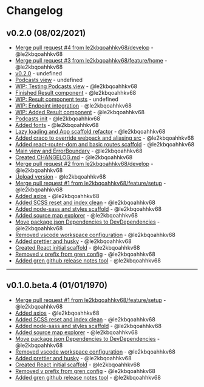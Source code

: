 # Changelog

## v0.2.0 (08/02/2021)
- [Merge pull request #4 from le2kbqoahhkv68/develop](https://github.com/le2kbqoahhkv68/idx-z-david-manso/commit/b02ba376b53ed7efbe0cb20c142d253588ffe789) - @le2kbqoahhkv68
- [Merge pull request #3 from le2kbqoahhkv68/feature/home](https://github.com/le2kbqoahhkv68/idx-z-david-manso/commit/23adc4058eef4238338bb437f4ad08befa769249) - @le2kbqoahhkv68
- [v0.2.0](https://github.com/le2kbqoahhkv68/idx-z-david-manso/commit/00139655b5280377a3ee63782de2fc5d98dcf365) - undefined
- [Podcasts view](https://github.com/le2kbqoahhkv68/idx-z-david-manso/commit/638019a290564bf23f72913cd5050dc94f31231d) - undefined
- [WIP: Testing Podcasts view](https://github.com/le2kbqoahhkv68/idx-z-david-manso/commit/90cb5038230b8509b51d652f34b647c01ab76389) - @le2kbqoahhkv68
- [Finished Result component](https://github.com/le2kbqoahhkv68/idx-z-david-manso/commit/c62617f7030738784f5663c4f695addc4cc18204) - @le2kbqoahhkv68
- [WIP: Result component tests](https://github.com/le2kbqoahhkv68/idx-z-david-manso/commit/4683cee3024c5ca113bcef6b26b69f249509f6c1) - undefined
- [WIP: Endpoint integration](https://github.com/le2kbqoahhkv68/idx-z-david-manso/commit/fd8110e3fb658cfc88f6a34a1019ffe08cb4e212) - @le2kbqoahhkv68
- [WIP: Added Result component](https://github.com/le2kbqoahhkv68/idx-z-david-manso/commit/b8dc1737b42ce28f2d2b22bcee22cda180b8b13d) - @le2kbqoahhkv68
- [Podcasts init](https://github.com/le2kbqoahhkv68/idx-z-david-manso/commit/9f50061c76ebb650cb2e55f7d61d47dbcc8d8dba) - @le2kbqoahhkv68
- [Added fonts](https://github.com/le2kbqoahhkv68/idx-z-david-manso/commit/abdebfa4fd7ae5f19da74883e77ff66b7ffd710f) - @le2kbqoahhkv68
- [Lazy loading and App scaffold refactor](https://github.com/le2kbqoahhkv68/idx-z-david-manso/commit/98e00f85fd8502b9230d012bf74f906ae508aefb) - @le2kbqoahhkv68
- [Added craco to override webpack and aliasing src](https://github.com/le2kbqoahhkv68/idx-z-david-manso/commit/650ca4f5d068a37b9d2ae9ceb6d251f2dca74e20) - @le2kbqoahhkv68
- [Added react-router-dom and basic routes scaffold](https://github.com/le2kbqoahhkv68/idx-z-david-manso/commit/d0fd45724cd4e80538cf634a37bb902c2e24b595) - @le2kbqoahhkv68
- [Main view and ErrorBoundary](https://github.com/le2kbqoahhkv68/idx-z-david-manso/commit/4edfc085a4a9d44e441d0cba0281d5e1fdc08332) - @le2kbqoahhkv68
- [Created CHANGELOG.md](https://github.com/le2kbqoahhkv68/idx-z-david-manso/commit/39b4f86968f303f337ddc5306391cdf2659cdab2) - @le2kbqoahhkv68
- [Merge pull request #2 from le2kbqoahhkv68/develop](https://github.com/le2kbqoahhkv68/idx-z-david-manso/commit/433221855859c33b599ee056575832b39c962a10) - @le2kbqoahhkv68
- [Upload version](https://github.com/le2kbqoahhkv68/idx-z-david-manso/commit/7cbfd89b424b421bfc3eece62cce5c44d2057936) - @le2kbqoahhkv68
- [Merge pull request #1 from le2kbqoahhkv68/feature/setup](https://github.com/le2kbqoahhkv68/idx-z-david-manso/commit/213ad7a731aecd969530c00fc060a9ebc7c5b8a5) - @le2kbqoahhkv68
- [Added axios](https://github.com/le2kbqoahhkv68/idx-z-david-manso/commit/3f88e281a041cd1924eb68c137baaf73e0189b12) - @le2kbqoahhkv68
- [Added SCSS reset and index clean](https://github.com/le2kbqoahhkv68/idx-z-david-manso/commit/8df8fe04ab6e97c42db996d755a39f8fabdbab86) - @le2kbqoahhkv68
- [Added node-sass and styles scaffold](https://github.com/le2kbqoahhkv68/idx-z-david-manso/commit/0d7c0e833ba41cb38ddb313124fc09a2a1c967f1) - @le2kbqoahhkv68
- [Added source map explorer](https://github.com/le2kbqoahhkv68/idx-z-david-manso/commit/18b9368af58af3f6879126490245dd32be1af784) - @le2kbqoahhkv68
- [Move package.json Dependencies to DevDependencies](https://github.com/le2kbqoahhkv68/idx-z-david-manso/commit/b01c9404ac2174018e08f89b16166353ee3b976e) - @le2kbqoahhkv68
- [Removed vscode workspace configuration](https://github.com/le2kbqoahhkv68/idx-z-david-manso/commit/68506f7a9c57fce41a6a800a7c63e3b1e5853aa5) - @le2kbqoahhkv68
- [Added prettier and husky](https://github.com/le2kbqoahhkv68/idx-z-david-manso/commit/1590d3161cad4f448b453e7d09746c68af1df1f2) - @le2kbqoahhkv68
- [Created React initial scaffold](https://github.com/le2kbqoahhkv68/idx-z-david-manso/commit/f1f9fa15d20df0c786d8536bb45f2eababe65124) - @le2kbqoahhkv68
- [Removed v prefix from gren config](https://github.com/le2kbqoahhkv68/idx-z-david-manso/commit/20a8d152bbf16c74450e21c6f60bf4a183a96028) - @le2kbqoahhkv68
- [Added gren github release notes tool](https://github.com/le2kbqoahhkv68/idx-z-david-manso/commit/2e2dce1974efec49e009511cf70bb34993a0d90e) - @le2kbqoahhkv68

---

## v0.1.0.beta.4 (01/01/1970)
- [Merge pull request #1 from le2kbqoahhkv68/feature/setup](https://github.com/le2kbqoahhkv68/idx-z-david-manso/commit/213ad7a731aecd969530c00fc060a9ebc7c5b8a5) - @le2kbqoahhkv68
- [Added axios](https://github.com/le2kbqoahhkv68/idx-z-david-manso/commit/3f88e281a041cd1924eb68c137baaf73e0189b12) - @le2kbqoahhkv68
- [Added SCSS reset and index clean](https://github.com/le2kbqoahhkv68/idx-z-david-manso/commit/8df8fe04ab6e97c42db996d755a39f8fabdbab86) - @le2kbqoahhkv68
- [Added node-sass and styles scaffold](https://github.com/le2kbqoahhkv68/idx-z-david-manso/commit/0d7c0e833ba41cb38ddb313124fc09a2a1c967f1) - @le2kbqoahhkv68
- [Added source map explorer](https://github.com/le2kbqoahhkv68/idx-z-david-manso/commit/18b9368af58af3f6879126490245dd32be1af784) - @le2kbqoahhkv68
- [Move package.json Dependencies to DevDependencies](https://github.com/le2kbqoahhkv68/idx-z-david-manso/commit/b01c9404ac2174018e08f89b16166353ee3b976e) - @le2kbqoahhkv68
- [Removed vscode workspace configuration](https://github.com/le2kbqoahhkv68/idx-z-david-manso/commit/68506f7a9c57fce41a6a800a7c63e3b1e5853aa5) - @le2kbqoahhkv68
- [Added prettier and husky](https://github.com/le2kbqoahhkv68/idx-z-david-manso/commit/1590d3161cad4f448b453e7d09746c68af1df1f2) - @le2kbqoahhkv68
- [Created React initial scaffold](https://github.com/le2kbqoahhkv68/idx-z-david-manso/commit/f1f9fa15d20df0c786d8536bb45f2eababe65124) - @le2kbqoahhkv68
- [Removed v prefix from gren config](https://github.com/le2kbqoahhkv68/idx-z-david-manso/commit/20a8d152bbf16c74450e21c6f60bf4a183a96028) - @le2kbqoahhkv68
- [Added gren github release notes tool](https://github.com/le2kbqoahhkv68/idx-z-david-manso/commit/2e2dce1974efec49e009511cf70bb34993a0d90e) - @le2kbqoahhkv68
